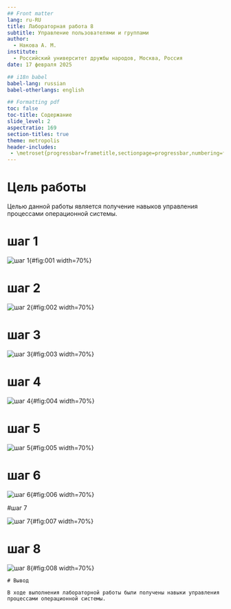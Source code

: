 ```yaml
---
## Front matter
lang: ru-RU
title: Лабораторная работа 8
subtitle: Управление пользователями и группами
author:
  - Накова А. М.
institute:
  - Российский университет дружбы народов, Москва, Россия
date: 17 февраля 2025

## i18n babel
babel-lang: russian
babel-otherlangs: english

## Formatting pdf
toc: false
toc-title: Содержание
slide_level: 2
aspectratio: 169
section-titles: true
theme: metropolis
header-includes:
 - \metroset{progressbar=frametitle,sectionpage=progressbar,numbering=fraction}
---
```


# Цель работы

Целью данной работы является получение навыков управления процессами
операционной системы.

# шаг 1

![шаг 1](C:\Users\Nakov\work\study\2024-2025\OAOS\os2\labs\lab08\presentation\image\1.png){#fig:001 width=70%}


# шаг 2


![шаг 2](C:\Users\Nakov\work\study\2024-2025\OAOS\os2\labs\lab08\presentation\image\2.png){#fig:002 width=70%}


# шаг 3

![шаг 3](C:\Users\Nakov\work\study\2024-2025\OAOS\os2\labs\lab08\presentation\image\3.png){#fig:003 width=70%}

# шаг 4

![шаг 4](C:\Users\Nakov\work\study\2024-2025\OAOS\os2\labs\lab08\presentation\image\4.png){#fig:004 width=70%}

# шаг 5

![шаг 5](C:\Users\Nakov\work\study\2024-2025\OAOS\os2\labs\lab08\presentation\image\6.png){#fig:005 width=70%}

# шаг 6

![шаг 6](C:\Users\Nakov\work\study\2024-2025\OAOS\os2\labs\lab08\presentation\image\7.png){#fig:006 width=70%}

#шаг 7

![шаг 7](C:\Users\Nakov\work\study\2024-2025\OAOS\os2\labs\lab08\presentation\image\8.png){#fig:007 width=70%}

# шаг 8

![шаг 8](C:\Users\Nakov\work\study\2024-2025\OAOS\os2\labs\lab08\presentation\image\9.png){#fig:008 width=70%}




```
# Вывод

В ходе выполнения лабораторной работы были получены навыки управления
процессами операционной системы.

